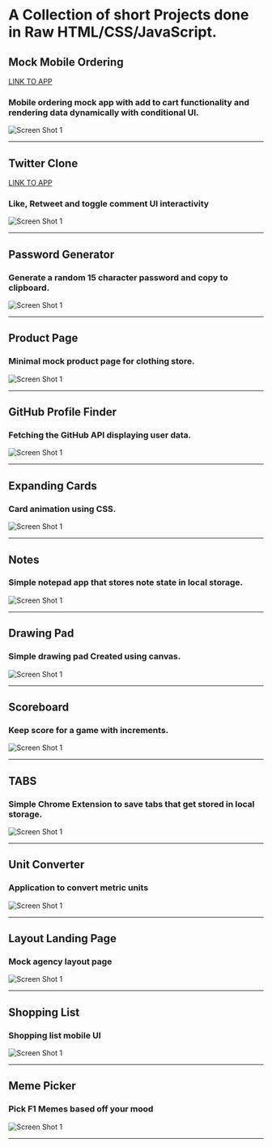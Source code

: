 # A Collection of short Projects done in Raw HTML/CSS/JavaScript.

## Mock Mobile Ordering
[LINK TO APP](https://mobile-ordering.netlify.app)
### Mobile ordering mock app with add to cart functionality and rendering data dynamically with conditional UI.
<img  alt="Screen Shot 1" src="./img/mobile.png">
<hr />

## Twitter Clone
[LINK TO APP](https://tweeta-clone-project.netlify.app/)
### Like, Retweet and toggle comment UI interactivity  
<img  alt="Screen Shot 1" src="./img/twitter.png">
<hr />

## Password Generator
### Generate a random 15 character password and copy to clipboard.
<img  alt="Screen Shot 1" src="./img/password.png">
<hr />

## Product Page
### Minimal mock product page for clothing store.
<img  alt="Screen Shot 1" src="./img/product.png">
<hr />

## GitHub Profile Finder
### Fetching the GitHub API displaying user data.
<img  alt="Screen Shot 1" src="./img/git.png">
<hr />

## Expanding Cards
### Card animation using CSS.
<img  alt="Screen Shot 1" src="./img/cards.png">
<hr />

## Notes
### Simple notepad app that stores note state in local storage.
<img  alt="Screen Shot 1" src="./img/notes.png">
<hr />

## Drawing Pad
### Simple drawing pad Created using canvas.
<img  alt="Screen Shot 1" src="./img/drawing.png">
<hr />

## Scoreboard
### Keep score for a game with increments.
<img  alt="Screen Shot 1" src="./img/score.png">
<hr />

## TABS
### Simple Chrome Extension to save tabs that get stored in local storage.
<img  alt="Screen Shot 1" src="./img/tabs.png">
<hr />

## Unit Converter
### Application to convert metric units
<img  alt="Screen Shot 1" src="./img/unit.png">
<hr />

## Layout Landing Page
### Mock agency layout page
<img  alt="Screen Shot 1" src="./img/layout.png">
<hr />

## Shopping List
### Shopping list mobile UI
<img  alt="Screen Shot 1" src="./img/list.png">
<hr />

## Meme Picker
### Pick F1 Memes based off your mood
<img  alt="Screen Shot 1" src="./img/meme.png">
<hr />
